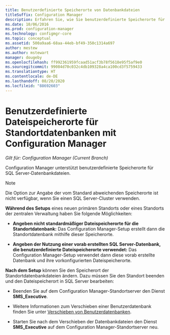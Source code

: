 ```yaml
---
title: Benutzerdefinierte Speicherorte von Datenbankdateien
titleSuffix: Configuration Manager
description: Erfahren Sie, wie Sie benutzerdefinierte Speicherorte für SQL Server-Datenbankdateien angeben.
ms.date: 10/06/2016
ms.prod: configuration-manager
ms.technology: configmgr-core
ms.topic: conceptual
ms.assetid: 500a9aa6-68aa-44eb-bf49-350c1314a697
author: mestew
ms.author: mstewart
manager: dougeby
ms.openlocfilehash: ff992361959fcaad51acf3b78f5618e95f5af9e0
ms.sourcegitcommit: 99084d70c032c4db109328a4ca100cd3f5759433
ms.translationtype: HT
ms.contentlocale: de-DE
ms.lasthandoff: 08/20/2020
ms.locfileid: "88692603"
---
```

# <a name="custom-locations-for-configuration-manager-site-database-files"></a>Benutzerdefinierte Dateispeicherorte für Standortdatenbanken mit Configuration Manager

*Gilt für: Configuration Manager (Current Branch)*

 Configuration Manager unterstützt benutzerdefinierte Speicherorte für SQL Server-Datenbankdateien.  

> [!NOTE]  
>  Die Option zur Angabe der vom Standard abweichenden Speicherorte ist nicht verfügbar, wenn Sie einen SQL Server-Cluster verwenden.  

 **Während des Setups** eines neuen primären Standorts oder eines Standorts der zentralen Verwaltung haben Sie folgende Möglichkeiten:  

-   **Angeben nicht standardmäßiger Dateispeicherorte für die Standortdatenbank:** Das Configuration Manager-Setup erstellt dann die Standortdatenbank mithilfe dieser Speicherorte.  

-   **Angeben der Nutzung einer vorab erstellten SQL Server-Datenbank, die benutzerdefinierte Dateispeicherorte verwendet:**  Das Configuration Manager-Setup verwendet dann diese vorab erstellte Datenbank und ihre vorkonfigurierten Dateispeicherorte.  

**Nach dem Setup** können Sie den Speicherort der Standortdatenbankdateien ändern. Dazu müssen Sie den Standort beenden und den Dateispeicherort in SQL Server bearbeiten:  

-   Beenden Sie auf dem Configuration Manager-Standortserver den Dienst **SMS_Executive**.  

-   Weitere Informationen zum Verschieben einer Benutzerdatenbank finden Sie unter [Verschieben von Benutzerdatenbanken](/sql/relational-databases/databases/move-user-databases?view=sql-server-2014).  

-   Starten Sie nach dem Verschieben der Datenbankdateien den Dienst **SMS_Executive** auf dem Configuration Manager-Standortserver neu.